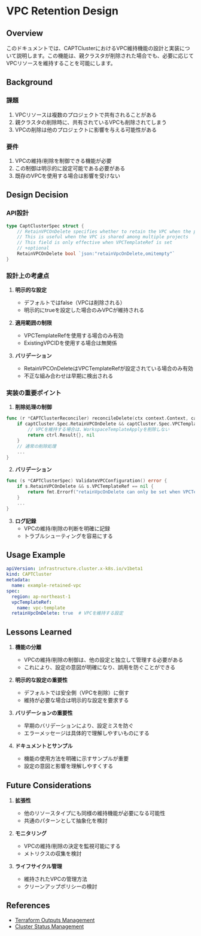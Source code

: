 # VPC Retention Design

## Overview

このドキュメントでは、CAPTClusterにおけるVPC維持機能の設計と実装について説明します。この機能は、親クラスタが削除された場合でも、必要に応じてVPCリソースを維持することを可能にします。

## Background

### 課題

1. VPCリソースは複数のプロジェクトで共有されることがある
2. 親クラスタの削除時に、共有されているVPCも削除されてしまう
3. VPCの削除は他のプロジェクトに影響を与える可能性がある

### 要件

1. VPCの維持/削除を制御できる機能が必要
2. この制御は明示的に設定可能である必要がある
3. 既存のVPCを使用する場合は影響を受けない

## Design Decision

### API設計

```go
type CaptClusterSpec struct {
    // RetainVPCOnDelete specifies whether to retain the VPC when the parent cluster is deleted
    // This is useful when the VPC is shared among multiple projects
    // This field is only effective when VPCTemplateRef is set
    // +optional
    RetainVPCOnDelete bool `json:"retainVpcOnDelete,omitempty"`
}
```

### 設計上の考慮点

1. **明示的な設定**
   - デフォルトではfalse（VPCは削除される）
   - 明示的にtrueを設定した場合のみVPCが維持される

2. **適用範囲の制限**
   - VPCTemplateRefを使用する場合のみ有効
   - ExistingVPCIDを使用する場合は無関係

3. **バリデーション**
   - RetainVPCOnDeleteはVPCTemplateRefが設定されている場合のみ有効
   - 不正な組み合わせは早期に検出される

### 実装の重要ポイント

1. **削除処理の制御**
```go
func (r *CAPTClusterReconciler) reconcileDelete(ctx context.Context, captCluster *infrastructurev1beta1.CAPTCluster) (ctrl.Result, error) {
    if captCluster.Spec.RetainVPCOnDelete && captCluster.Spec.VPCTemplateRef != nil {
        // VPCを維持する場合は、WorkspaceTemplateApplyを削除しない
        return ctrl.Result{}, nil
    }
    // 通常の削除処理
    ...
}
```

2. **バリデーション**
```go
func (s *CAPTClusterSpec) ValidateVPCConfiguration() error {
    if s.RetainVPCOnDelete && s.VPCTemplateRef == nil {
        return fmt.Errorf("retainVpcOnDelete can only be set when VPCTemplateRef is specified")
    }
    ...
}
```

3. **ログ記録**
   - VPCの維持/削除の判断を明確に記録
   - トラブルシューティングを容易にする

## Usage Example

```yaml
apiVersion: infrastructure.cluster.x-k8s.io/v1beta1
kind: CAPTCluster
metadata:
  name: example-retained-vpc
spec:
  region: ap-northeast-1
  vpcTemplateRef:
    name: vpc-template
  retainVpcOnDelete: true  # VPCを維持する設定
```

## Lessons Learned

1. **機能の分離**
   - VPCの維持/削除の制御は、他の設定と独立して管理する必要がある
   - これにより、設定の意図が明確になり、誤用を防ぐことができる

2. **明示的な設定の重要性**
   - デフォルトでは安全側（VPCを削除）に倒す
   - 維持が必要な場合は明示的な設定を要求する

3. **バリデーションの重要性**
   - 早期のバリデーションにより、設定ミスを防ぐ
   - エラーメッセージは具体的で理解しやすいものにする

4. **ドキュメントとサンプル**
   - 機能の使用方法を明確に示すサンプルが重要
   - 設定の意図と影響を理解しやすくする

## Future Considerations

1. **拡張性**
   - 他のリソースタイプにも同様の維持機能が必要になる可能性
   - 共通のパターンとして抽象化を検討

2. **モニタリング**
   - VPCの維持/削除の決定を監視可能にする
   - メトリクスの収集を検討

3. **ライフサイクル管理**
   - 維持されたVPCの管理方法
   - クリーンアップポリシーの検討

## References

- [Terraform Outputs Management](./terraform-outputs-management.md)
- [Cluster Status Management](./cluster-status-management.md)
